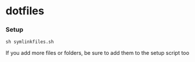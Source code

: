 dotfiles
========

### Setup

`sh symlinkfiles.sh`

If you add more files or folders, be sure to add them to the setup script too
